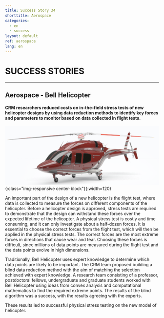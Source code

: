 ```yaml
---
title: Success Story 34
shorttitle: Aerospace
categories: 
  - en
  - success
layout: default
ref: aerospace
lang: en
---
```


# SUCCESS STORIES

------

## Aerospace - Bell Helicopter

#### CRM researchers reduced costs on in-the-field stress tests of new helicopter designs by using data reduction methods to identify key forces and parameters to monitor based on data collected in flight tests. 

![helicopter](/img/portfolio/Helicopter.png){:class="img-responsive center-block"}{:width=120}

An important part of the design of a new helicopter is the flight test,
where data is collected to measure the forces on different components of
the helicopter. Before a helicopter design is approved, stress tests are required to 
demonstrate that the design can withstand these forces over the expected lifetime
of the helicopter. A physical stress test is costly and time consuming,
and it can only investigate about a half-dozen forces. It is essential
to choose the correct forces from the flight test, which will then be
applied in the physical stress tests. The correct forces are the most extreme
forces in directions that cause wear and tear.
Choosing these forces is difficult, since millions of data points are
measured during the flight test and the data points evolve in high
dimensions.

Traditionally, Bell Helicopter uses expert knowledge to determine which data points are
likely to be important. The CRM team proposed
building a blind data reduction method with the aim of matching the selection achieved with expert knowledge. A research team consisting of a
professor, postdoctoral fellows, undergraduate and graduate
students worked with Bell Helicopter using ideas from convex
analysis and computational mathematics to find the required extreme
points. The results of the blind algorithm was a success, with the results
agreeing with the experts. 

These results led to successful physical stress testing on the new model of helicopter.

